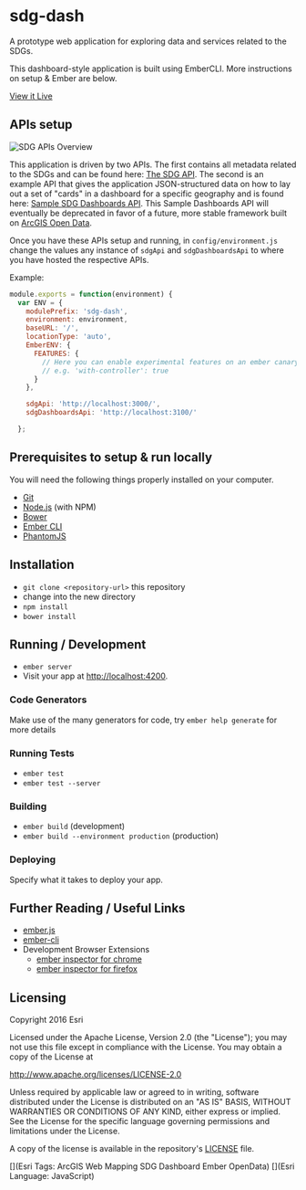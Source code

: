 # sdg-dash

A prototype web application for exploring data and services related to the SDGs.

This dashboard-style application is built using EmberCLI. More instructions on setup & Ember are below.

[View it Live](http://esri.github.io/sdg-dash/)

## APIs setup

![SDG APIs Overview](https://s3.amazonaws.com/sdg-dash-misc/sdg-apis-overview.jpg)

This application is driven by two APIs. The first contains all metadata related to the SDGs and can be found here: [The SDG API](https://github.com/Esri/sdg-api). The second is an example API that gives the application JSON-structured data on how to lay out a set of "cards" in a dashboard for a specific geography and is found here: [Sample SDG Dashboards API](https://github.com/apfister/sdg-dashboard-api/). This Sample Dashboards API will eventually be deprecated in favor of a future, more stable framework built on [ArcGIS Open Data](http://opendata.arcgis.com/about).

Once you have these APIs setup and running, in `config/environment.js` change the values any instance of `sdgApi` and `sdgDashboardsApi` to where you have hosted the respective APIs.

Example: 
```javascript
module.exports = function(environment) {
  var ENV = {
    modulePrefix: 'sdg-dash',
    environment: environment,
    baseURL: '/',
    locationType: 'auto',
    EmberENV: {
      FEATURES: {
        // Here you can enable experimental features on an ember canary build
        // e.g. 'with-controller': true
      }
    },

    sdgApi: 'http://localhost:3000/',
    sdgDashboardsApi: 'http://localhost:3100/'

  };
```

## Prerequisites to setup & run locally

You will need the following things properly installed on your computer.

* [Git](http://git-scm.com/)
* [Node.js](http://nodejs.org/) (with NPM)
* [Bower](http://bower.io/)
* [Ember CLI](http://www.ember-cli.com/)
* [PhantomJS](http://phantomjs.org/)

## Installation

* `git clone <repository-url>` this repository
* change into the new directory
* `npm install`
* `bower install`

## Running / Development

* `ember server`
* Visit your app at [http://localhost:4200](http://localhost:4200).

### Code Generators

Make use of the many generators for code, try `ember help generate` for more details

### Running Tests

* `ember test`
* `ember test --server`

### Building

* `ember build` (development)
* `ember build --environment production` (production)

### Deploying

Specify what it takes to deploy your app.

## Further Reading / Useful Links

* [ember.js](http://emberjs.com/)
* [ember-cli](http://www.ember-cli.com/)
* Development Browser Extensions
  * [ember inspector for chrome](https://chrome.google.com/webstore/detail/ember-inspector/bmdblncegkenkacieihfhpjfppoconhi)
  * [ember inspector for firefox](https://addons.mozilla.org/en-US/firefox/addon/ember-inspector/)


## Licensing
Copyright 2016 Esri

Licensed under the Apache License, Version 2.0 (the "License");
you may not use this file except in compliance with the License.
You may obtain a copy of the License at

   http://www.apache.org/licenses/LICENSE-2.0

Unless required by applicable law or agreed to in writing, software
distributed under the License is distributed on an "AS IS" BASIS,
WITHOUT WARRANTIES OR CONDITIONS OF ANY KIND, either express or implied.
See the License for the specific language governing permissions and
limitations under the License.

A copy of the license is available in the repository's [LICENSE](/LICENSE) file.

[](Esri Tags: ArcGIS Web Mapping SDG Dashboard Ember OpenData)
[](Esri Language: JavaScript)